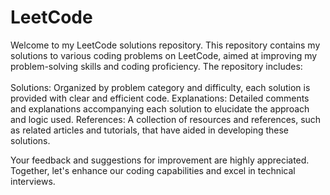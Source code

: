 # LeetCode
 Welcome to my LeetCode solutions repository. This repository contains my solutions to various coding problems on LeetCode, aimed at improving my problem-solving skills and coding proficiency.
 The repository includes: <br>
<br>
 Solutions: Organized by problem category and difficulty, each solution is provided with clear and efficient code. 
 Explanations: Detailed comments and explanations accompanying each solution to elucidate the approach and logic used. 
 References: A collection of resources and references, such as related articles and tutorials, that have aided in developing these solutions. 
 
 Your feedback and suggestions for improvement are highly appreciated. Together, let's enhance our coding capabilities and excel in technical interviews.
